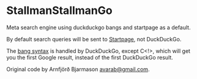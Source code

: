 StallmanStallmanGo
==================

Meta search engine using duckduckgo bangs and startpage as a default.  

By default search queries will be sent to [Startpage](https://startpage.com), not DuckDuckGo.  

The [bang syntax](http://duckduckgo.com/bang.html) is handled by DuckDuckGo, except C<!>, which will get you the first Google result, instead of the first DuckDuckGo result.  

Original code by Arnfjörð Bjarmason <avarab@gmail.com>.

